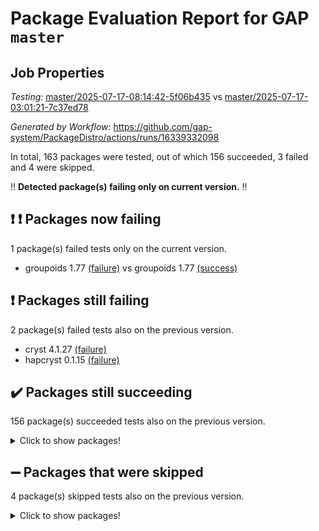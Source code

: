 # Package Evaluation Report for GAP `master`

## Job Properties

*Testing:* [master/2025-07-17-08:14:42-5f06b435](https://github.com/gap-system/PackageDistro/blob/data/reports/master/2025-07-17-08:14:42-5f06b435) vs [master/2025-07-17-03:01:21-7c37ed78](https://github.com/gap-system/PackageDistro/blob/data/reports/master/2025-07-17-03:01:21-7c37ed78)

*Generated by Workflow:* https://github.com/gap-system/PackageDistro/actions/runs/16339332098

In total, 163 packages were tested, out of which 156 succeeded, 3 failed and 4 were skipped.

:bangbang: **Detected package(s) failing only on current version.** :bangbang:

## :exclamation: :exclamation: Packages now failing

1 package(s) failed tests only on the current version.
- groupoids 1.77 [(failure)](https://github.com/gap-system/PackageDistro/actions/runs/16339332098/job/46158347282) vs groupoids 1.77 [(success)](https://github.com/gap-system/PackageDistro/actions/runs/16334858939/job/46145135561)

## :exclamation: Packages still failing

2 package(s) failed tests also on the previous version.
- cryst 4.1.27 [(failure)](https://github.com/gap-system/PackageDistro/actions/runs/16339332098/job/46158347206)
- hapcryst 0.1.15 [(failure)](https://github.com/gap-system/PackageDistro/actions/runs/16339332098/job/46158347284)

## :heavy_check_mark: Packages still succeeding

156 package(s) succeeded tests also on the previous version.
<details><summary>Click to show packages!</summary>

- 4ti2interface 2024.11-01 [(success)](https://github.com/gap-system/PackageDistro/actions/runs/16339332098/job/46158347175)
- ace 5.7.0 [(success)](https://github.com/gap-system/PackageDistro/actions/runs/16339332098/job/46158347167)
- aclib 1.3.2 [(success)](https://github.com/gap-system/PackageDistro/actions/runs/16339332098/job/46158347173)
- agt 0.3.1 [(success)](https://github.com/gap-system/PackageDistro/actions/runs/16339332098/job/46158347205)
- alco 1.1.1 [(success)](https://github.com/gap-system/PackageDistro/actions/runs/16339332098/job/46158347178)
- alnuth 3.2.1 [(success)](https://github.com/gap-system/PackageDistro/actions/runs/16339332098/job/46158347193)
- anupq 3.3.1 [(success)](https://github.com/gap-system/PackageDistro/actions/runs/16339332098/job/46158347219)
- atlasrep 2.1.9 [(success)](https://github.com/gap-system/PackageDistro/actions/runs/16339332098/job/46158347208)
- autodoc 2025.05.09 [(success)](https://github.com/gap-system/PackageDistro/actions/runs/16339332098/job/46158347176)
- automata 1.16 [(success)](https://github.com/gap-system/PackageDistro/actions/runs/16339332098/job/46158347189)
- automgrp 1.3.3 [(success)](https://github.com/gap-system/PackageDistro/actions/runs/16339332098/job/46158347190)
- autpgrp 1.11.1 [(success)](https://github.com/gap-system/PackageDistro/actions/runs/16339332098/job/46158347186)
- cap 2025.07-06 [(success)](https://github.com/gap-system/PackageDistro/actions/runs/16339332098/job/46158347181)
- caratinterface 2.3.7 [(success)](https://github.com/gap-system/PackageDistro/actions/runs/16339332098/job/46158347194)
- cddinterface 2025.06.24 [(success)](https://github.com/gap-system/PackageDistro/actions/runs/16339332098/job/46158347202)
- circle 1.6.6 [(success)](https://github.com/gap-system/PackageDistro/actions/runs/16339332098/job/46158347203)
- classicpres 1.22 [(success)](https://github.com/gap-system/PackageDistro/actions/runs/16339332098/job/46158347212)
- cohomolo 1.6.11 [(success)](https://github.com/gap-system/PackageDistro/actions/runs/16339332098/job/46158347213)
- congruence 1.2.7 [(success)](https://github.com/gap-system/PackageDistro/actions/runs/16339332098/job/46158347201)
- corefreesub 0.6 [(success)](https://github.com/gap-system/PackageDistro/actions/runs/16339332098/job/46158347253)
- corelg 1.57 [(success)](https://github.com/gap-system/PackageDistro/actions/runs/16339332098/job/46158347221)
- crime 1.6 [(success)](https://github.com/gap-system/PackageDistro/actions/runs/16339332098/job/46158347210)
- crisp 1.4.6 [(success)](https://github.com/gap-system/PackageDistro/actions/runs/16339332098/job/46158347197)
- crypting 0.10.6 [(success)](https://github.com/gap-system/PackageDistro/actions/runs/16339332098/job/46158347196)
- crystcat 1.1.10 [(success)](https://github.com/gap-system/PackageDistro/actions/runs/16339332098/job/46158347255)
- ctbllib 1.3.11 [(success)](https://github.com/gap-system/PackageDistro/actions/runs/16339332098/job/46158347380)
- cubefree 1.20 [(success)](https://github.com/gap-system/PackageDistro/actions/runs/16339332098/job/46158347225)
- curlinterface 2.4.2 [(success)](https://github.com/gap-system/PackageDistro/actions/runs/16339332098/job/46158347236)
- cvec 2.8.4 [(success)](https://github.com/gap-system/PackageDistro/actions/runs/16339332098/job/46158347245)
- datastructures 0.3.3 [(success)](https://github.com/gap-system/PackageDistro/actions/runs/16339332098/job/46158347251)
- deepthought 1.0.9 [(success)](https://github.com/gap-system/PackageDistro/actions/runs/16339332098/job/46158347214)
- design 1.8.2 [(success)](https://github.com/gap-system/PackageDistro/actions/runs/16339332098/job/46158347218)
- difsets 2.3.1 [(success)](https://github.com/gap-system/PackageDistro/actions/runs/16339332098/job/46158347239)
- digraphs 1.10.0 [(success)](https://github.com/gap-system/PackageDistro/actions/runs/16339332098/job/46158347231)
- edim 1.3.8 [(success)](https://github.com/gap-system/PackageDistro/actions/runs/16339332098/job/46158347227)
- example 4.4.1 [(success)](https://github.com/gap-system/PackageDistro/actions/runs/16339332098/job/46158347224)
- examplesforhomalg 2023.10-01 [(success)](https://github.com/gap-system/PackageDistro/actions/runs/16339332098/job/46158347229)
- factint 1.6.3 [(success)](https://github.com/gap-system/PackageDistro/actions/runs/16339332098/job/46158347252)
- ferret 1.0.14 [(success)](https://github.com/gap-system/PackageDistro/actions/runs/16339332098/job/46158347254)
- fga 1.5.0 [(success)](https://github.com/gap-system/PackageDistro/actions/runs/16339332098/job/46158347222)
- fining 1.5.6 [(success)](https://github.com/gap-system/PackageDistro/actions/runs/16339332098/job/46158347268)
- float 1.0.7 [(success)](https://github.com/gap-system/PackageDistro/actions/runs/16339332098/job/46158347304)
- format 1.4.4 [(success)](https://github.com/gap-system/PackageDistro/actions/runs/16339332098/job/46158347242)
- forms 1.2.13 [(success)](https://github.com/gap-system/PackageDistro/actions/runs/16339332098/job/46158347234)
- fplsa 1.2.6 [(success)](https://github.com/gap-system/PackageDistro/actions/runs/16339332098/job/46158347260)
- fr 2.4.13 [(success)](https://github.com/gap-system/PackageDistro/actions/runs/16339332098/job/46158347250)
- francy 2.0.3 [(success)](https://github.com/gap-system/PackageDistro/actions/runs/16339332098/job/46158347273)
- fwtree 1.3 [(success)](https://github.com/gap-system/PackageDistro/actions/runs/16339332098/job/46158347233)
- gapdoc 1.6.7 [(success)](https://github.com/gap-system/PackageDistro/actions/runs/16339332098/job/46158347247)
- gauss 2024.11-01 [(success)](https://github.com/gap-system/PackageDistro/actions/runs/16339332098/job/46158347278)
- gaussforhomalg 2024.08-01 [(success)](https://github.com/gap-system/PackageDistro/actions/runs/16339332098/job/46158347277)
- gbnp 1.1.0 [(success)](https://github.com/gap-system/PackageDistro/actions/runs/16339332098/job/46158347274)
- generalizedmorphismsforcap 2025.07-01 [(success)](https://github.com/gap-system/PackageDistro/actions/runs/16339332098/job/46158347272)
- genss 1.6.9 [(success)](https://github.com/gap-system/PackageDistro/actions/runs/16339332098/job/46158347237)
- gradedmodules 2024.12-01 [(success)](https://github.com/gap-system/PackageDistro/actions/runs/16339332098/job/46158347293)
- gradedringforhomalg 2024.07-01 [(success)](https://github.com/gap-system/PackageDistro/actions/runs/16339332098/job/46158347300)
- grape 4.9.2 [(success)](https://github.com/gap-system/PackageDistro/actions/runs/16339332098/job/46158347291)
- grpconst 2.6.5 [(success)](https://github.com/gap-system/PackageDistro/actions/runs/16339332098/job/46158347290)
- guarana 0.96.3 [(success)](https://github.com/gap-system/PackageDistro/actions/runs/16339332098/job/46158347276)
- guava 3.20 [(success)](https://github.com/gap-system/PackageDistro/actions/runs/16339332098/job/46158347269)
- hap 1.68 [(success)](https://github.com/gap-system/PackageDistro/actions/runs/16339332098/job/46158347296)
- hecke 1.5.4 [(success)](https://github.com/gap-system/PackageDistro/actions/runs/16339332098/job/46158347301)
- help 4.0 [(success)](https://github.com/gap-system/PackageDistro/actions/runs/16339332098/job/46158347321)
- homalg 2024.01-01 [(success)](https://github.com/gap-system/PackageDistro/actions/runs/16339332098/job/46158347306)
- homalgtocas 2023.11-01 [(success)](https://github.com/gap-system/PackageDistro/actions/runs/16339332098/job/46158347325)
- ibnp 0.15 [(success)](https://github.com/gap-system/PackageDistro/actions/runs/16339332098/job/46158347363)
- idrel 2.48 [(success)](https://github.com/gap-system/PackageDistro/actions/runs/16339332098/job/46158347308)
- images 1.3.3 [(success)](https://github.com/gap-system/PackageDistro/actions/runs/16339332098/job/46158347326)
- intpic 0.4.0 [(success)](https://github.com/gap-system/PackageDistro/actions/runs/16339332098/job/46158347365)
- io 4.9.3 [(success)](https://github.com/gap-system/PackageDistro/actions/runs/16339332098/job/46158347371)
- io_forhomalg 2023.02-04 [(success)](https://github.com/gap-system/PackageDistro/actions/runs/16339332098/job/46158347391)
- irredsol 1.4.4 [(success)](https://github.com/gap-system/PackageDistro/actions/runs/16339332098/job/46158347340)
- json 2.2.3 [(success)](https://github.com/gap-system/PackageDistro/actions/runs/16339332098/job/46158347323)
- jupyterkernel 1.5.1 [(success)](https://github.com/gap-system/PackageDistro/actions/runs/16339332098/job/46158347381)
- jupyterviz 1.5.6 [(success)](https://github.com/gap-system/PackageDistro/actions/runs/16339332098/job/46158347348)
- kan 1.37 [(success)](https://github.com/gap-system/PackageDistro/actions/runs/16339332098/job/46158347338)
- kbmag 1.5.11 [(success)](https://github.com/gap-system/PackageDistro/actions/runs/16339332098/job/46158347364)
- laguna 3.9.7 [(success)](https://github.com/gap-system/PackageDistro/actions/runs/16339332098/job/46158347355)
- liealgdb 2.2.1 [(success)](https://github.com/gap-system/PackageDistro/actions/runs/16339332098/job/46158347403)
- liepring 2.9.1 [(success)](https://github.com/gap-system/PackageDistro/actions/runs/16339332098/job/46158347339)
- liering 2.4.2 [(success)](https://github.com/gap-system/PackageDistro/actions/runs/16339332098/job/46158347358)
- linearalgebraforcap 2025.07-03 [(success)](https://github.com/gap-system/PackageDistro/actions/runs/16339332098/job/46158347516)
- lins 0.9 [(success)](https://github.com/gap-system/PackageDistro/actions/runs/16339332098/job/46158347356)
- localizeringforhomalg 2023.10-01 [(success)](https://github.com/gap-system/PackageDistro/actions/runs/16339332098/job/46158347342)
- loops 3.4.4 [(success)](https://github.com/gap-system/PackageDistro/actions/runs/16339332098/job/46158347372)
- lpres 1.1.1 [(success)](https://github.com/gap-system/PackageDistro/actions/runs/16339332098/job/46158347343)
- majoranaalgebras 1.5.2 [(success)](https://github.com/gap-system/PackageDistro/actions/runs/16339332098/job/46158347379)
- mapclass 1.4.6 [(success)](https://github.com/gap-system/PackageDistro/actions/runs/16339332098/job/46158347374)
- matgrp 0.71 [(success)](https://github.com/gap-system/PackageDistro/actions/runs/16339332098/job/46158347407)
- matricesforhomalg 2024.11-02 [(success)](https://github.com/gap-system/PackageDistro/actions/runs/16339332098/job/46158347393)
- modisom 3.0.0 [(success)](https://github.com/gap-system/PackageDistro/actions/runs/16339332098/job/46158347388)
- modulepresentationsforcap 2025.06-02 [(success)](https://github.com/gap-system/PackageDistro/actions/runs/16339332098/job/46158347370)
- modules 2024.12-01 [(success)](https://github.com/gap-system/PackageDistro/actions/runs/16339332098/job/46158347389)
- monoidalcategories 2025.07-06 [(success)](https://github.com/gap-system/PackageDistro/actions/runs/16339332098/job/46158347346)
- nconvex 2024.12-01 [(success)](https://github.com/gap-system/PackageDistro/actions/runs/16339332098/job/46158347432)
- nilmat 1.4.2 [(success)](https://github.com/gap-system/PackageDistro/actions/runs/16339332098/job/46158347421)
- nock 1.5 [(success)](https://github.com/gap-system/PackageDistro/actions/runs/16339332098/job/46158347367)
- normalizinterface 1.4.1 [(success)](https://github.com/gap-system/PackageDistro/actions/runs/16339332098/job/46158347378)
- nq 2.5.11 [(success)](https://github.com/gap-system/PackageDistro/actions/runs/16339332098/job/46158347401)
- numericalsgps 1.4.0 [(success)](https://github.com/gap-system/PackageDistro/actions/runs/16339332098/job/46158347387)
- openmath 11.5.3 [(success)](https://github.com/gap-system/PackageDistro/actions/runs/16339332098/job/46158347402)
- orb 5.0.1 [(success)](https://github.com/gap-system/PackageDistro/actions/runs/16339332098/job/46158347417)
- packagemanager 1.6.3 [(success)](https://github.com/gap-system/PackageDistro/actions/runs/16339332098/job/46158347448)
- patternclass 2.4.5 [(success)](https://github.com/gap-system/PackageDistro/actions/runs/16339332098/job/46158347396)
- permut 2.0.5 [(success)](https://github.com/gap-system/PackageDistro/actions/runs/16339332098/job/46158347409)
- polenta 1.3.11 [(success)](https://github.com/gap-system/PackageDistro/actions/runs/16339332098/job/46158347419)
- polymaking 0.8.7 [(success)](https://github.com/gap-system/PackageDistro/actions/runs/16339332098/job/46158347412)
- primgrp 3.4.4 [(success)](https://github.com/gap-system/PackageDistro/actions/runs/16339332098/job/46158347405)
- profiling 2.6.2 [(success)](https://github.com/gap-system/PackageDistro/actions/runs/16339332098/job/46158347386)
- qdistrnd 0.9.5 [(success)](https://github.com/gap-system/PackageDistro/actions/runs/16339332098/job/46158347430)
- qpa 1.35 [(success)](https://github.com/gap-system/PackageDistro/actions/runs/16339332098/job/46158347420)
- quagroup 1.8.4 [(success)](https://github.com/gap-system/PackageDistro/actions/runs/16339332098/job/46158347449)
- radiroot 2.9 [(success)](https://github.com/gap-system/PackageDistro/actions/runs/16339332098/job/46158347424)
- rcwa 4.7.1 [(success)](https://github.com/gap-system/PackageDistro/actions/runs/16339332098/job/46158347434)
- rds 1.8 [(success)](https://github.com/gap-system/PackageDistro/actions/runs/16339332098/job/46158347469)
- recog 1.4.4 [(success)](https://github.com/gap-system/PackageDistro/actions/runs/16339332098/job/46158347443)
- repndecomp 1.3.0 [(success)](https://github.com/gap-system/PackageDistro/actions/runs/16339332098/job/46158347435)
- repsn 3.1.2 [(success)](https://github.com/gap-system/PackageDistro/actions/runs/16339332098/job/46158347446)
- resclasses 4.7.3 [(success)](https://github.com/gap-system/PackageDistro/actions/runs/16339332098/job/46158347466)
- ringsforhomalg 2024.11-02 [(success)](https://github.com/gap-system/PackageDistro/actions/runs/16339332098/job/46158347400)
- sco 2023.08-01 [(success)](https://github.com/gap-system/PackageDistro/actions/runs/16339332098/job/46158347447)
- scscp 2.4.3 [(success)](https://github.com/gap-system/PackageDistro/actions/runs/16339332098/job/46158347418)
- semigroups 5.5.2 [(success)](https://github.com/gap-system/PackageDistro/actions/runs/16339332098/job/46158347458)
- sglppow 2.4 [(success)](https://github.com/gap-system/PackageDistro/actions/runs/16339332098/job/46158347433)
- sgpviz 0.999.6 [(success)](https://github.com/gap-system/PackageDistro/actions/runs/16339332098/job/46158347461)
- simpcomp 2.1.14 [(success)](https://github.com/gap-system/PackageDistro/actions/runs/16339332098/job/46158347437)
- singular 2024.06.03 [(success)](https://github.com/gap-system/PackageDistro/actions/runs/16339332098/job/46158347450)
- sl2reps 1.1 [(success)](https://github.com/gap-system/PackageDistro/actions/runs/16339332098/job/46158347429)
- sla 1.6.2 [(success)](https://github.com/gap-system/PackageDistro/actions/runs/16339332098/job/46158347472)
- smallantimagmas 0.4.1 [(success)](https://github.com/gap-system/PackageDistro/actions/runs/16339332098/job/46158347473)
- smallgrp 1.5.4 [(success)](https://github.com/gap-system/PackageDistro/actions/runs/16339332098/job/46158347464)
- smallsemi 0.7.2 [(success)](https://github.com/gap-system/PackageDistro/actions/runs/16339332098/job/46158347457)
- sonata 2.9.6 [(success)](https://github.com/gap-system/PackageDistro/actions/runs/16339332098/job/46158347602)
- sophus 1.27 [(success)](https://github.com/gap-system/PackageDistro/actions/runs/16339332098/job/46158347471)
- sotgrps 1.3 [(success)](https://github.com/gap-system/PackageDistro/actions/runs/16339332098/job/46158347452)
- spinsym 1.5.2 [(success)](https://github.com/gap-system/PackageDistro/actions/runs/16339332098/job/46158347442)
- standardff 1.0 [(success)](https://github.com/gap-system/PackageDistro/actions/runs/16339332098/job/46158347491)
- symbcompcc 1.3.2 [(success)](https://github.com/gap-system/PackageDistro/actions/runs/16339332098/job/46158347504)
- thelma 1.3 [(success)](https://github.com/gap-system/PackageDistro/actions/runs/16339332098/job/46158347501)
- tomlib 1.2.11 [(success)](https://github.com/gap-system/PackageDistro/actions/runs/16339332098/job/46158347486)
- toolsforhomalg 2025.05-01 [(success)](https://github.com/gap-system/PackageDistro/actions/runs/16339332098/job/46158347465)
- toric 1.9.6 [(success)](https://github.com/gap-system/PackageDistro/actions/runs/16339332098/job/46158347488)
- transgrp 3.6.5 [(success)](https://github.com/gap-system/PackageDistro/actions/runs/16339332098/job/46158347485)
- typeset 1.2.3 [(success)](https://github.com/gap-system/PackageDistro/actions/runs/16339332098/job/46158347487)
- ugaly 4.1.3 [(success)](https://github.com/gap-system/PackageDistro/actions/runs/16339332098/job/46158347478)
- unipot 1.6 [(success)](https://github.com/gap-system/PackageDistro/actions/runs/16339332098/job/46158347482)
- unitlib 5.0.0 [(success)](https://github.com/gap-system/PackageDistro/actions/runs/16339332098/job/46158347493)
- utils 0.89 [(success)](https://github.com/gap-system/PackageDistro/actions/runs/16339332098/job/46158347483)
- uuid 0.7 [(success)](https://github.com/gap-system/PackageDistro/actions/runs/16339332098/job/46158347490)
- walrus 0.9991 [(success)](https://github.com/gap-system/PackageDistro/actions/runs/16339332098/job/46158347508)
- wedderga 4.11.1 [(success)](https://github.com/gap-system/PackageDistro/actions/runs/16339332098/job/46158347509)
- wpe 0.8 [(success)](https://github.com/gap-system/PackageDistro/actions/runs/16339332098/job/46158347510)
- xmod 2.95 [(success)](https://github.com/gap-system/PackageDistro/actions/runs/16339332098/job/46158347479)
- xmodalg 1.32 [(success)](https://github.com/gap-system/PackageDistro/actions/runs/16339332098/job/46158347498)
- yangbaxter 0.10.7 [(success)](https://github.com/gap-system/PackageDistro/actions/runs/16339332098/job/46158347517)
- zeromqinterface 0.17 [(success)](https://github.com/gap-system/PackageDistro/actions/runs/16339332098/job/46158347489)
</details>

## :heavy_minus_sign: Packages that were skipped

4 package(s) skipped tests also on the previous version.
<details><summary>Click to show packages!</summary>

- browse 1.8.21 [(skipped)](https://github.com/gap-system/PackageDistro/actions/runs/16339332098/job/46157852631)
- itc 1.5.1 [(skipped)](https://github.com/gap-system/PackageDistro/actions/runs/16339332098/job/46157852631)
- polycyclic 2.16 [(skipped)](https://github.com/gap-system/PackageDistro/actions/runs/16339332098/job/46157852631)
- xgap 4.32 [(skipped)](https://github.com/gap-system/PackageDistro/actions/runs/16339332098/job/46157852631)
</details>

